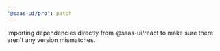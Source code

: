 ```yaml
---
'@saas-ui/pro': patch
---
```


Importing dependencies directly from @saas-ui/react to make sure there aren't any version mismatches.

